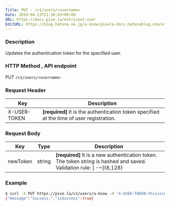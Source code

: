 ```yaml
---
Title: PUT - /v1/users/<username>
Date: 2019-04-23T21:36:43+09:00
URL: https://docs.pixe.la/entry/put-user
EditURL: https://blog.hatena.ne.jp/a-know/pixela-docs.hatenablog.com/atom/entry/17680117127076343620
---
```


### Description
Updates the authentication token for the specified user.

### HTTP Method , API endpoint
<span class="badge badge-put">PUT</span> `/v1/users/<username>`

### Request Header

|Key|Description|
|---|---|
|X-USER-TOKEN|**[required]** It is the authentication token specified at the time of user registration.|


### Request Body

|Key|Type|Description|
|---|---|---|
|newToken|string|**[required]** It is a new authentication token. The token string is hashed and saved.<br>Validation rule: [ -~]{8,128}|


### Example

```sh
$ curl -X PUT https://pixe.la/v1/users/a-know -H 'X-USER-TOKEN:thisissecret' -d '{"newToken":"thisissecret"}'
{"message":"Success.","isSuccess":true}
```
